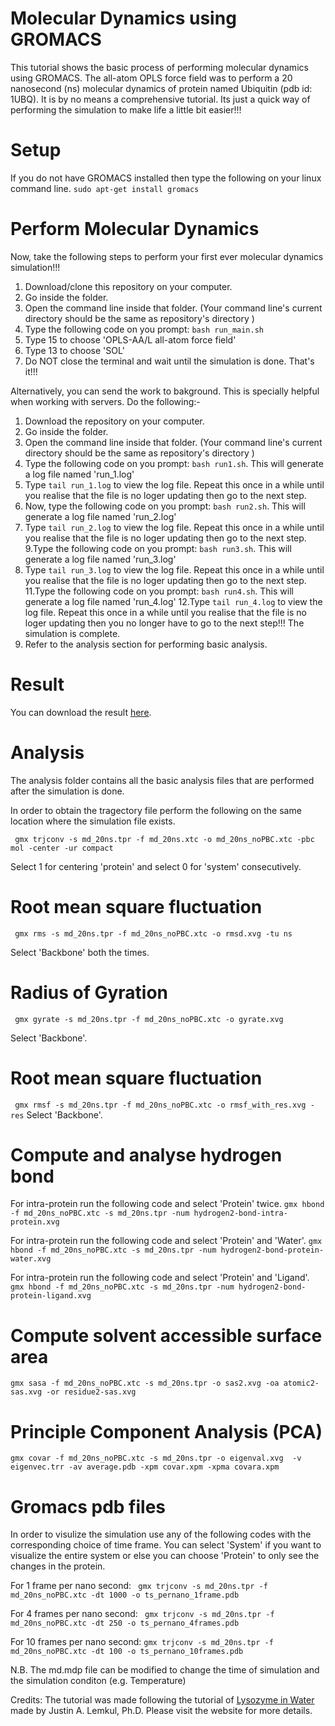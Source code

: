# Molecular Dynamics using GROMACS
This tutorial shows the basic process of performing molecular dynamics using GROMACS. The all-atom OPLS force field was to perform a 20 nanosecond (ns) molecular dynamics of protein named Ubiquitin (pdb id: 1UBQ). It is by no means a comprehensive tutorial. Its just a quick way of performing the simulation to make life a little bit easier!!!

# Setup

If you do not have GROMACS installed then type the following on your linux command line.
```sudo apt-get install gromacs```

# Perform Molecular Dynamics
Now, take the following steps to perform your first ever molecular dynamics simulation!!! 

1. Download/clone this repository on your computer. 
2. Go inside the folder. 
3. Open the command line inside that folder. (Your command line's current directory should be the same as repository's directory )
4. Type the following code on you prompt: ```bash run_main.sh```
5. Type 15 to choose 'OPLS-AA/L all-atom force field'
6. Type 13 to choose 'SOL'
7. Do NOT close the terminal and wait until the simulation is done. That's it!!!

Alternatively, you can send the work to bakground. This is specially helpful when working with servers. Do the following:-
1. Download the repository on your computer. 
2. Go inside the folder. 
3. Open the command line inside that folder. (Your command line's current directory should be the same as repository's directory )
4. Type the following code on you prompt: ```bash run1.sh```. This will generate a log file named 'run_1.log'
5. Type ```tail run_1.log``` to view the log file. Repeat this once in a while until you realise that the file is no loger updating then go to the next step.
7. Now, type the following code on you prompt: ```bash run2.sh```. This will generate a log file named 'run_2.log'
8. Type ```tail run_2.log``` to view the log file. Repeat this once in a while until you realise that the file is no loger updating then go to the next step.
9.Type the following code on you prompt: ```bash run3.sh```. This will generate a log file named 'run_3.log'
10. Type ```tail run_3.log``` to view the log file. Repeat this once in a while until you realise that the file is no loger updating then go to the next step.
11.Type the following code on you prompt: ```bash run4.sh```. This will generate a log file named 'run_4.log' 
12.Type ```tail run_4.log``` to view the log file. Repeat this once in a while until you realise that the file is no loger updating then you no longer have to go to the next step!!! The simulation is complete.
13. Refer to the analysis section for performing basic analysis.

# Result

You can download the result [here](https://drive.google.com/file/d/16YBVtBMm6LMhNpkXPDAqYWni0rGpMQeQ/view?usp=sharing).

# Analysis

The analysis folder contains all the basic analysis files that are performed after the simulation is done. 

In order to obtain the tragectory file perform the following on the same location where the simulation file exists.

``` gmx trjconv -s md_20ns.tpr -f md_20ns.xtc -o md_20ns_noPBC.xtc -pbc mol -center -ur compact``` 

Select 1 for centering 'protein' and select 0 for 'system' consecutively. 

# Root mean square fluctuation

``` gmx rms -s md_20ns.tpr -f md_20ns_noPBC.xtc -o rmsd.xvg -tu ns``` 

Select 'Backbone' both the times.

# Radius of Gyration
``` gmx gyrate -s md_20ns.tpr -f md_20ns_noPBC.xtc -o gyrate.xvg``` 

Select 'Backbone'.

# Root mean square fluctuation
``` gmx rmsf -s md_20ns.tpr -f md_20ns_noPBC.xtc -o rmsf_with_res.xvg -res``` 
Select 'Backbone'.

# Compute and analyse hydrogen bond
For intra-protein run the following code and select 'Protein' twice. 
```gmx hbond -f md_20ns_noPBC.xtc -s md_20ns.tpr -num hydrogen2-bond-intra-protein.xvg```

For intra-protein run the following code and select 'Protein' and 'Water'. 
```gmx hbond -f md_20ns_noPBC.xtc -s md_20ns.tpr -num hydrogen2-bond-protein-water.xvg```

For intra-protein run the following code and select 'Protein' and 'Ligand'. 
```gmx hbond -f md_20ns_noPBC.xtc -s md_20ns.tpr -num hydrogen2-bond-protein-ligand.xvg```


# Compute solvent accessible surface area
```gmx sasa -f md_20ns_noPBC.xtc -s md_20ns.tpr -o sas2.xvg -oa atomic2-sas.xvg -or residue2-sas.xvg```

# Principle Component Analysis (PCA)
```gmx covar -f md_20ns_noPBC.xtc -s md_20ns.tpr -o eigenval.xvg  -v eigenvec.trr -av average.pdb -xpm covar.xpm -xpma covara.xpm```


# Gromacs pdb files

In order to visulize the simulation use any of the following codes with the corresponding choice of time frame. You can select 'System' if you want to visualize the entire system or else you can choose 'Protein' to only see the changes in the protein. 

For 1 frame per nano second:
``` gmx trjconv -s md_20ns.tpr -f md_20ns_noPBC.xtc -dt 1000 -o ts_pernano_1frame.pdb``` 

For 4 frames per nano second:
``` gmx trjconv -s md_20ns.tpr -f md_20ns_noPBC.xtc -dt 250 -o ts_pernano_4frames.pdb``` 

For 10 frames per nano second:
```gmx trjconv -s md_20ns.tpr -f md_20ns_noPBC.xtc -dt 100 -o ts_pernano_10frames.pdb``` 

N.B. The md.mdp file can be modified to change the time of simulation and the simulation conditon (e.g. Temperature)


Credits: The tutorial was made following the tutorial of [Lysozyme in Water](http://www.mdtutorials.com/gmx/lysozyme/index.html) made by Justin A. Lemkul, Ph.D. Please visit the website for more details.
